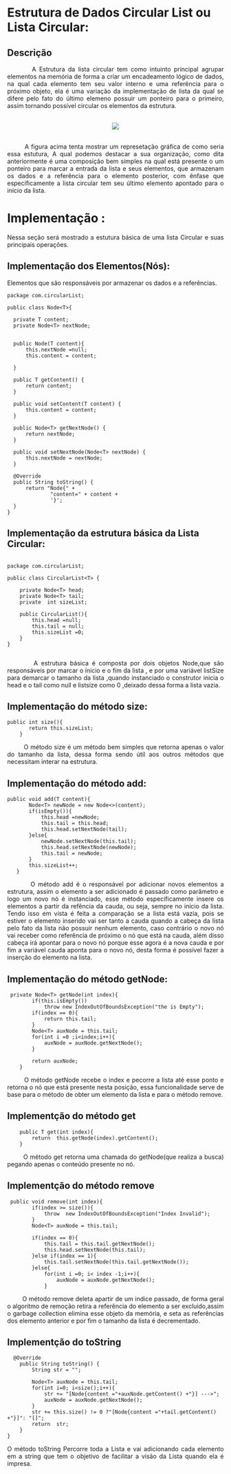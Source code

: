 # Estrutura de Dados Circular List ou Lista Circular:

## Descrição

  <p align= "justify">
      &nbsp &nbsp &nbsp &nbsp A Estrutura da lista circular tem como intuinto principal agrupar elementos na memória de forma a criar um encadeamento lógico 
  de dados, na qual cada elemento tem seu valor interno e uma referência para o próximo objeto, ela é uma variação da implementação de lista da qual se difere pelo fato do último elemeno possuir um ponteiro para o primeiro, assim tornando possível circular os elementos da estrutura. 
  <br/>
  <br/>
</p>

<p align="center">
  <img src="https://user-images.githubusercontent.com/33884828/150361050-1051aaea-7bee-403d-8674-3614f9a3f4fd.png">
  <br/>
  <br/>
</p>

<p align="justify">
   &nbsp &nbsp &nbsp &nbsp A figura acima tenta mostrar um represetação gráfica de como seria essa estutura, A qual podemos destacar a sua organização, como dita anteriormente é uma composição bem simples na qual está presente o um ponteiro para marcar a entrada da lista e seus elementos, que armazenam os dados e a referência para o elemento posterior, com ênfase que específicamente a lista circular tem seu último elemento apontado para o início da lista.
  
# Implementação :
  <p align="justify" > Nessa seção será mostrado a estutura básica de uma lista Circular e suas principais operações. </p>
  
  ## Implementação dos Elementos(Nós): 
  <p algin="justify"> Elementos que são responsáveis por armazenar os dados e a referências. </p>
  
  ```
  package com.circularList;

public class Node<T>{

    private T content;
    private Node<T> nextNode;


    public Node(T content){
        this.nextNode =null;
        this.content = content;

    }

    public T getContent() {
        return content;
    }

    public void setContent(T content) {
        this.content = content;
    }

    public Node<T> getNextNode() {
        return nextNode;
    }

    public void setNextNode(Node<T> nextNode) {
        this.nextNode = nextNode;
    }

    @Override
    public String toString() {
        return "Node{" +
                "content=" + content +
                '}';
    }
} 
  ```
## Implementação da estrutura básica da Lista Circular: 
```

package com.circularList;

public class CircularList<T> {

    private Node<T> head;
    private Node<T> tail;
    private  int sizeList;

    public CircularList(){
        this.head =null;
        this.tail = null;
        this.sizeList =0;
    }
}
      
```
<p align ="justify"> 
 &nbsp &nbsp &nbsp &nbsp A estrutura básica é composta  por dois objetos Node,que são responsáveis por marcar o ínicio e o fim da lista , e por uma variável listSize para demarcar o tamanho da lista 
  ,quando instanciado o construtor inicia o head e o tail como null e listsize como 0 ,deixado dessa forma a lista vazia.
</p>

## Implementação do método size: 
```
public int size(){
       return this.sizeList;
    }

```
<p align ="justify"> 
 &nbsp &nbsp &nbsp &nbsp O método size é um método bem simples que retorna apenas o valor do tamanho da lista, dessa forma sendo útil aos outros métodos que necessitam interar na estrutura.
</p>

## Implementação do método add:
 
 ```
 public void add(T content){
        Node<T> newNode = new Node<>(content);
        if(isEmpty()){
            this.head =newNode;
            this.tail = this.head;
            this.head.setNextNode(tail);
        }else{
            newNode.setNextNode(this.tail);
            this.head.setNextNode(newNode);
            this.tail = newNode;
        }
        this.sizeList++;
    }
 ```
 <p align ="justify"> 
 &nbsp &nbsp &nbsp &nbsp O método add é o responsável por adicionar novos elementos a estrutura, assim o elemento a ser adicionado é passado como parâmetro e logo um novo nó é instanciado, esse método especificamente insere os elementos a partir da refência da cauda, ou seja, sempre no início da lista.
  Tendo isso em vista é feita a comparação se a lista está vazia, pois se estiver o elemento inserido vai ser tanto a cauda quando a cabeça da lista pelo fato da lista não possuir nenhum elemento, caso contrário  o novo nó vai receber como referência de próximo o nó que está na cauda, além disso  cabeça irá apontar para o novo nó porque esse agora é a nova cauda e por fim a 
  variável cauda aponta para o novo nó, desta forma é possível fazer a inserção do elemento na lista.
</p>


## Implementação do método getNode:
```
 private Node<T> getNode(int index){
        if(this.isEmpty())
            throw new IndexOutOfBoundsException("the is Empty");
        if(index == 0){
            return this.tail;
        }
        Node<T> auxNode = this.tail;
        for(int i =0 ;i<index;i++){
            auxNode = auxNode.getNextNode();
        }

        return auxNode;
    }

```
<p align ="justify"> 
 &nbsp &nbsp &nbsp &nbsp O método getNode recebe o index e pecorre a lista até esse ponto e retorna o nó que está presente nesta posição, essa funcionalidade serve de base para o método de obter um elemento da lista e para o método remove.  
</p>


## Implementção do método get 
```
    public T get(int index){
        return  this.getNode(index).getContent();
    }
```

<p align ="justify"> 
 &nbsp &nbsp &nbsp &nbsp O método get retorna uma chamada do getNode(que realiza a busca) pegando apenas o conteúdo presente no nó.   
</p>


## Implementção do método remove 
```
 public void remove(int index){
        if(index >= size()){
            throw  new IndexOutOfBoundsException("Index Invalid");
        }
        Node<T> auxNode = this.tail;

        if(index == 0){
            this.tail = this.tail.getNextNode();
            this.head.setNextNode(this.tail);
        }else if(index == 1){
            this.tail.setNextNode(this.tail.getNextNode());
        }else{
            for(int i =0; i< index -1;i++){
                auxNode = auxNode.getNextNode();
            }

```


<p align ="justify"> 
 &nbsp &nbsp &nbsp &nbsp O método remove deleta apartir de um indice passado, de forma geral o algoritmo de remoção retira a referência do elemento a ser excluído,assim o garbage collection elimina esse objeto da memória, e seta as referências dos elemento anterior  e por fim o tamanho da lista é decrementado.
</p>



## Implementção do toString 
```
  @Override
    public String toString() {
        String str = "";

        Node<T> auxNode = this.tail;
        for(int i=0; i<size();i++){
            str += "[Node{content ="+auxNode.getContent() +"}] --->";
            auxNode = auxNode.getNextNode();
        }
        str += this.size() != 0 ?"[Node{content ="+tail.getContent() +"}]": "[]";
        return  str;
    }
}

```
<p align ="justify"> 
 O método toString Percorre toda a Lista e vai adicionando cada elemento em  a string que tem o objetivo de facilitar a visão da Lista quando ela é impresa.  
</p>
